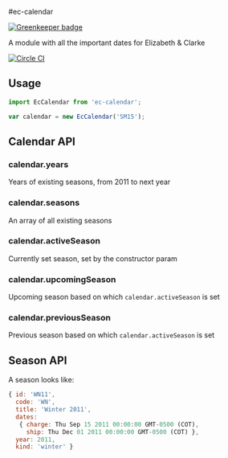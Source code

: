 #ec-calendar

[![Greenkeeper badge](https://badges.greenkeeper.io/buritica/ec-calendar.svg)](https://greenkeeper.io/)

A module with all the important dates for Elizabeth & Clarke

[![Circle CI](https://circleci.com/gh/buritica/ec-calendar.svg?style=svg)](https://circleci.com/gh/buritica/ec-calendar)

## Usage

```javascript
import EcCalendar from 'ec-calendar';

var calendar = new EcCalendar('SM15');
```

## Calendar API

### calendar.years
Years of existing seasons, from 2011 to next year

### calendar.seasons
An array of all existing seasons

### calendar.activeSeason
Currently set season, set by the constructor param

### calendar.upcomingSeason
Upcoming season based on which `calendar.activeSeason` is set

### calendar.previousSeason
Previous season based on which `calendar.activeSeason` is set

## Season API
A season looks like:

```javascript
{ id: 'WN11',
  code: 'WN',
  title: 'Winter 2011',
  dates:
   { charge: Thu Sep 15 2011 00:00:00 GMT-0500 (COT),
     ship: Thu Dec 01 2011 00:00:00 GMT-0500 (COT) },
  year: 2011,
  kind: 'winter' }
```


